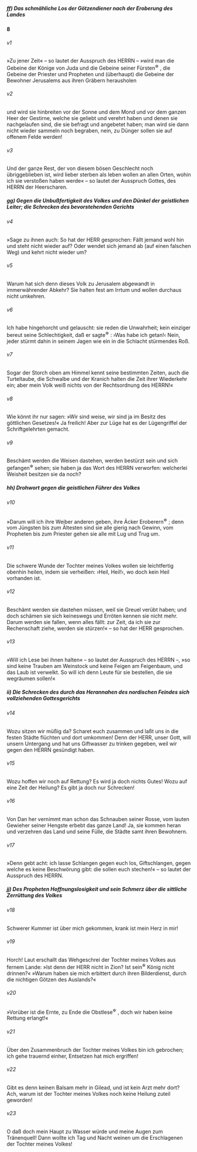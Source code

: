 ##### ff) Das schmähliche Los der Götzendiener nach der Eroberung des Landes

__8__

###### v1
»Zu jener Zeit« – so lautet der Ausspruch des HERRN – »wird man die Gebeine der Könige von Juda und die Gebeine seiner Fürsten<sup title="oder: Oberen">&#x2732;</sup>
, die Gebeine der Priester und Propheten und (überhaupt) die Gebeine der Bewohner Jerusalems aus ihren Gräbern herausholen

###### v2
und wird sie hinbreiten vor der Sonne und dem Mond und vor dem ganzen Heer der Gestirne, welche sie geliebt und verehrt haben und denen sie nachgelaufen sind, die sie befragt und angebetet haben; man wird sie dann nicht wieder sammeln noch begraben, nein, zu Dünger sollen sie auf offenem Felde werden!

###### v3
Und der ganze Rest, der von diesem bösen Geschlecht noch übriggeblieben ist, wird lieber sterben als leben wollen an allen Orten, wohin ich sie verstoßen haben werde« – so lautet der Ausspruch Gottes, des HERRN der Heerscharen.

##### gg) Gegen die Unbußfertigkeit des Volkes und den Dünkel der geistlichen Leiter; die Schrecken des bevorstehenden Gerichts


###### v4
»Sage zu ihnen auch: So hat der HERR gesprochen: Fällt jemand wohl hin und steht nicht wieder auf? Oder wendet sich jemand ab (auf einen falschen Weg) und kehrt nicht wieder um?

###### v5
Warum hat sich denn dieses Volk zu Jerusalem abgewandt in immerwährender Abkehr? Sie halten fest am Irrtum und wollen durchaus nicht umkehren.

###### v6
Ich habe hingehorcht und gelauscht: sie reden die Unwahrheit; kein einziger bereut seine Schlechtigkeit, daß er sagte<sup title="oder: dächte">&#x2732;</sup>
: ›Was habe ich getan!‹ Nein, jeder stürmt dahin in seinem Jagen wie ein in die Schlacht stürmendes Roß.

###### v7
Sogar der Storch oben am Himmel kennt seine bestimmten Zeiten, auch die Turteltaube, die Schwalbe und der Kranich halten die Zeit ihrer Wiederkehr ein; aber mein Volk weiß nichts von der Rechtsordnung des HERRN!«


###### v8
Wie könnt ihr nur sagen: »Wir sind weise, wir sind ja im Besitz des göttlichen Gesetzes!« Ja freilich! Aber zur Lüge hat es der Lügengriffel der Schriftgelehrten gemacht.

###### v9
Beschämt werden die Weisen dastehen, werden bestürzt sein und sich gefangen<sup title="= widerlegt">&#x2732;</sup>
 sehen; sie haben ja das Wort des HERRN verworfen: welcherlei Weisheit besitzen sie da noch?

##### hh) Drohwort gegen die geistlichen Führer des Volkes


###### v10
»Darum will ich ihre Weiber anderen geben, ihre Äcker Eroberern<sup title="oder: anderen Besitzern">&#x2732;</sup>
; denn vom Jüngsten bis zum Ältesten sind sie alle gierig nach Gewinn, vom Propheten bis zum Priester gehen sie alle mit Lug und Trug um.

###### v11
Die schwere Wunde der Tochter meines Volkes wollen sie leichtfertig obenhin heilen, indem sie verheißen: ›Heil, Heil!‹, wo doch kein Heil vorhanden ist.

###### v12
Beschämt werden sie dastehen müssen, weil sie Greuel verübt haben; und doch schämen sie sich keineswegs und Erröten kennen sie nicht mehr. Darum werden sie fallen, wenn alles fällt: zur Zeit, da ich sie zur Rechenschaft ziehe, werden sie stürzen!« – so hat der HERR gesprochen.

###### v13
»Will ich Lese bei ihnen halten« – so lautet der Ausspruch des HERRN –, »so sind keine Trauben am Weinstock und keine Feigen am Feigenbaum, und das Laub ist verwelkt. So will ich denn Leute für sie bestellen, die sie wegräumen sollen!«

##### ii) Die Schrecken des durch das Herannahen des nordischen Feindes sich vollziehenden Gottesgerichts


###### v14
Wozu sitzen wir müßig da? Scharet euch zusammen und laßt uns in die festen Städte flüchten und dort umkommen! Denn der HERR, unser Gott, will unsern Untergang und hat uns Giftwasser zu trinken gegeben, weil wir gegen den HERRN gesündigt haben.

###### v15
Wozu hoffen wir noch auf Rettung? Es wird ja doch nichts Gutes! Wozu auf eine Zeit der Heilung? Es gibt ja doch nur Schrecken!

###### v16
Von Dan her vernimmt man schon das Schnauben seiner Rosse, vom lauten Gewieher seiner Hengste erbebt das ganze Land! Ja, sie kommen heran und verzehren das Land und seine Fülle, die Städte samt ihren Bewohnern.

###### v17
»Denn gebt acht: ich lasse Schlangen gegen euch los, Giftschlangen, gegen welche es keine Beschwörung gibt: die sollen euch stechen!« – so lautet der Ausspruch des HERRN.

##### jj) Des Propheten Hoffnungslosigkeit und sein Schmerz über die sittliche Zerrüttung des Volkes


###### v18
Schwerer Kummer ist über mich gekommen, krank ist mein Herz in mir!

###### v19
Horch! Laut erschallt das Wehgeschrei der Tochter meines Volkes aus fernem Lande: »Ist denn der HERR nicht in Zion? Ist sein<sup title="d.h. Zions">&#x2732;</sup>
 König nicht drinnen?« »Warum haben sie mich erbittert durch ihren Bilderdienst, durch die nichtigen Götzen des Auslands?«

###### v20
»Vorüber ist die Ernte, zu Ende die Obstlese<sup title="oder: der Sommer">&#x2732;</sup>
, doch wir haben keine Rettung erlangt!«


###### v21
Über den Zusammenbruch der Tochter meines Volkes bin ich gebrochen; ich gehe trauernd einher, Entsetzen hat mich ergriffen!

###### v22
Gibt es denn keinen Balsam mehr in Gilead, und ist kein Arzt mehr dort? Ach, warum ist der Tochter meines Volkes noch keine Heilung zuteil geworden!

###### v23
O daß doch mein Haupt zu Wasser würde und meine Augen zum Tränenquell! Dann wollte ich Tag und Nacht weinen um die Erschlagenen der Tochter meines Volkes!